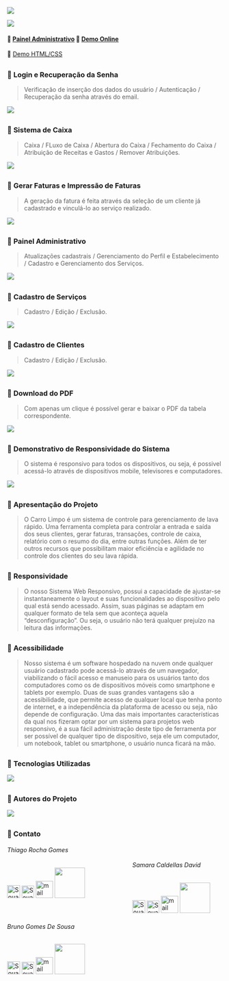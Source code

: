 <img src="https://i.ibb.co/61RWKLS/carolimpo.gif">

<a href="https://carrolimpo.alwaysdata.net/accounts/login/"><img src="https://i.ibb.co/ygxHVtM/DEMO2.png"></a>

#### 🔹 <a href="https://carrolimpo.alwaysdata.net/admin">Painel Administrativo</a>  🔹  <a href="https://carrolimpo.alwaysdata.net/accounts/login/">Demo Online</a>
🔹  <a href="http://carrolimpo.epizy.com/?i=1">Demo HTML/CSS</a>

##
###  🔷 **Login e Recuperação da Senha** 
> Verificação de inserção dos dados do usuário / Autenticação / Recuperação da senha através do email.
<img src="https://github.com/trgomes92/host/blob/main/login%20novo.gif">


##
###  🔷 **Sistema de Caixa** 
>  Caixa / FLuxo de Caixa / Abertura do Caixa / Fechamento do Caixa / Atribuição de Receitas e Gastos / Remover Atribuições.
<img src="https://github.com/trgomes92/host/blob/main/caixa.gif">

##
###  🔷 **Gerar Faturas e Impressão de Faturas** 
> A geração da fatura é feita através da seleção de um cliente já cadastrado e vinculá-lo ao serviço realizado.
<img src="https://github.com/trgomes92/host/blob/main/faturas.gif">

##
###  🔷 **Painel Administrativo** 
>  Atualizações cadastrais / Gerenciamento do Perfil e Estabelecimento / Cadastro e Gerenciamento dos Serviços.
<img src="https://github.com/trgomes92/host/blob/main/administrador.gif">

##
###  🔷 **Cadastro de Serviços** 
> Cadastro / Edição / Exclusão. 
<img src="https://github.com/trgomes92/host/blob/main/servi%C3%A7os.gif">

##
###  🔷 **Cadastro de Clientes** 
> Cadastro / Edição / Exclusão. 
<img src="https://github.com/trgomes92/host/blob/main/cliente.gif">

##
###  🔷 **Download do PDF** 
> Com apenas um clique é possível gerar e baixar o PDF da tabela correspondente. 
<img src="https://github.com/trgomes92/host/blob/main/PDF.gif">


##
###  🔷 **Demonstrativo de Responsividade do Sistema** 
> O sistema é responsivo para todos os dispositivos, ou seja, é possivel acessá-lo através de dispositivos mobile, televisores e computadores. 
<img src="https://github.com/trgomes92/host/blob/main/responsividade.gif">

<!-- Apresentação -->
##
###  🔷 **Apresentação do Projeto** 

> O Carro Limpo é um sistema de controle para gerenciamento de lava rápido. Uma ferramenta completa para controlar a entrada e saída dos seus clientes, gerar faturas, transações, controle de caixa, relatório com o resumo do dia, entre outras funções. Além de ter outros recursos que possibilitam maior eficiência e agilidade no controle dos clientes do seu lava rápida.

<!-- Responsividade -->
##
###  🔹 **Responsividade** 

> O nosso Sistema Web Responsivo, possui a capacidade de ajustar-se instantaneamente o layout e suas funcionalidades ao dispositivo pelo qual está sendo acessado. Assim, suas páginas se adaptam em qualquer formato de tela sem que aconteça aquela “desconfiguração”. Ou seja, o usuário não terá qualquer prejuízo na leitura das informações.


<!-- Acessibilidade -->
##
###  🔹 **Acessibilidade** 

> Nosso sistema é um software hospedado na nuvem onde qualquer usuário cadastrado pode acessá-lo através de um navegador, viabilizando o fácil acesso e manuseio para os usuários tanto dos computadores como os de dispositivos móveis como smartphone e tablets por exemplo. Duas de suas grandes vantagens são a acessibilidade, que permite acesso de qualquer local que tenha ponto de internet, e a independência da plataforma de acesso ou seja, não depende de configuração.
Uma das mais importantes características da qual nos fizeram optar por um sistema para projetos web responsivo, é a sua fácil administração deste tipo de ferramenta por ser possível de qualquer tipo de dispositivo, seja ele um computador, um notebook, tablet ou smartphone, o usuário nunca ficará na mão.




<!-- Tecnologias Utilizadas -->
##
 ###  🔹 **Tecnologias Utilizadas** 

<img src = "https://github.com/trgomes92/host/blob/main/tecnologia_github.png">

##
###   🔹 Autores do Projeto 
<img src = "https://github.com/trgomes92/host/blob/main/contato2.fw.png">

 <!-- Informações de Contato -->
##
###   🔹 Contato

<div>
<div><h6> Thiago Rocha Gomes </h6>
<a href="https://www.linkedin.com/in/trgomes92/"><img  alt="Souarvdey777 | LinkedIn" width="30px"
src="https://github.com/devicons/devicon/blob/master/icons/linkedin/linkedin-original.svg" /></a>
  <a href="https://wa.me/+5521979569389"><img  alt="Souarvdey777 | Whatsapp" width="29px"  src="https://1.bp.blogspot.com/-m8oifiCYyqc/WvI0FdiW4gI/AAAAAAAAH1Q/DY6EpI3la1Mi4I_WgXVyURIbooY-7UfPACLcBGAs/s1600/whatsapp-icon-png-iconfinder.png"/></a>
  <a href="https://mail.google.com/mail/?view=cm&fs=1&to=trgomes92@gmail.com&su=&body=&bcc="><img  src="https://imagepng.org/wp-content/uploads/2018/03/gmail-cone-icon.png" width="40px" alt="mail"></a> 
  <a href="https://github.com/trgomes92"><img   width="71px" src="https://encrypted-tbn0.gstatic.com/images?q=tbn:ANd9GcRjdc4m8CBg_kIo4Hx_eG9oKIDEJabxZlP1-nupsAz87Sq7bnSCc-ydzfo2NSP8YmOxlVk&usqp=CAU"/></a></div>
<div style="margin-top: -108px; margin-left: 293px;"><h6> Samara Caldellas David </h6>
<a href="https://www.linkedin.com/in/samara-david/"><img  alt="Souarvdey777 | LinkedIn" width="30px"
src="https://github.com/devicons/devicon/blob/master/icons/linkedin/linkedin-original.svg" /></a>
<a href="https://wa.me/+5524998444394"><img  alt="Souarvdey777 | Whatsapp" width="29px"  src="https://1.bp.blogspot.com/-m8oifiCYyqc/WvI0FdiW4gI/AAAAAAAAH1Q/DY6EpI3la1Mi4I_WgXVyURIbooY-7UfPACLcBGAs/s1600/whatsapp-icon-png-iconfinder.png"/></a>
<a href="https://mail.google.com/mail/?view=cm&fs=1&to=sam.caldellas@gmail.com&su=&body=&bcc="><img  src="https://imagepng.org/wp-content/uploads/2018/03/gmail-cone-icon.png" width="40px" alt="mail"></a> 
<a href="https://github.com/echo-noise"><img width="71px" src="https://encrypted-tbn0.gstatic.com/images?q=tbn:ANd9GcRjdc4m8CBg_kIo4Hx_eG9oKIDEJabxZlP1-nupsAz87Sq7bnSCc-ydzfo2NSP8YmOxlVk&usqp=CAU"/></a></div>
<div><h6> Bruno Gomes De Sousa </h6>     
<a href="https://www.linkedin.com/in/bruf1/"><img  alt="Souarvdey777 | LinkedIn" width="30px"
src="https://github.com/devicons/devicon/blob/master/icons/linkedin/linkedin-original.svg" /></a>
<a href="https://wa.me/+5521968294095"><img  alt="Souarvdey777 | Whatsapp" width="29px"  src="https://1.bp.blogspot.com/-m8oifiCYyqc/WvI0FdiW4gI/AAAAAAAAH1Q/DY6EpI3la1Mi4I_WgXVyURIbooY-7UfPACLcBGAs/s1600/whatsapp-icon-png-iconfinder.png"/></a>
<a href="https://mail.google.com/mail/?view=cm&fs=1&to=brunogomestw@gmail.com&su=&body=&bcc="><img  src="https://imagepng.org/wp-content/uploads/2018/03/gmail-cone-icon.png" width="40px" alt="mail"></a> 
<a href="https://github.com/bgomestw"><img width="71px" src="https://encrypted-tbn0.gstatic.com/images?q=tbn:ANd9GcRjdc4m8CBg_kIo4Hx_eG9oKIDEJabxZlP1-nupsAz87Sq7bnSCc-ydzfo2NSP8YmOxlVk&usqp=CAU"/></a></div>
</div>



